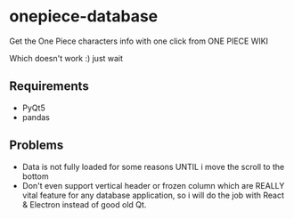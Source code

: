 # onepiece-database
Get the One Piece characters info with one click from ONE PIECE WIKI

Which doesn't work :) just wait

## Requirements
* PyQt5
* pandas

## Problems
* Data is not fully loaded for some reasons UNTIL i move the scroll to the bottom
* Don't even support vertical header or frozen column which are REALLY vital feature for any database application, so i will do the job with React & Electron instead of good old Qt.
